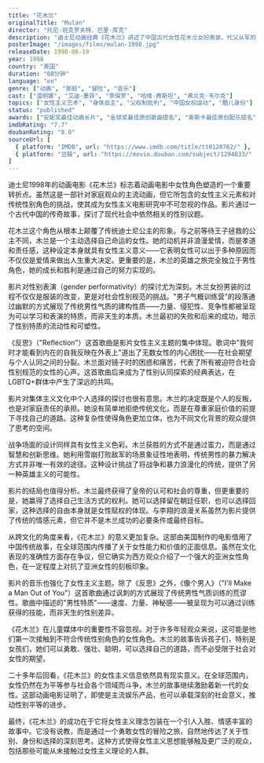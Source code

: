 ```yaml
---
title: "花木兰"
originalTitle: "Mulan"
director: "托尼·班克罗夫特、巴里·库克"
description: "迪士尼动画经典《花木兰》讲述了中国古代女性花木兰女扮男装、代父从军的故事。影片突破了传统迪士尼公主的框架，塑造了一个勇敢、独立、敢于挑战性别规范的女性角色。"
posterImage: "/images/films/mulan-1998.jpg"
releaseDate: 1998-06-19
year: 1998
country: "美国"
duration: "88分钟"
language: "en"
genre: ["动画", "家庭", "冒险", "音乐"]
cast: ["温明娜", "艾迪·墨菲", "李保罗", "哈维·费斯坦", "弗兰克·韦尔克"]
topics: ["女性主义艺术", "身体自主", "父权制批判", "中国女权运动", "酷儿身份"]
status: "published"
awards: ["安妮奖最佳动画长片", "金球奖最佳原创歌曲提名", "奥斯卡最佳原创配乐提名"]
imdbRating: "7.7"
doubanRating: "8.0"
sourceUrl: [
  { platform: "IMDB", url: "https://www.imdb.com/title/tt0120762/" },
  { platform: "豆瓣", url: "https://movie.douban.com/subject/1294833/" }
]
---
```


迪士尼1998年的动画电影《花木兰》标志着动画电影中女性角色塑造的一个重要转折点。虽然这是一部针对家庭观众的主流动画，但它所包含的女性主义元素和对传统性别角色的挑战，使其成为女性主义电影研究中不可忽视的作品。影片通过一个古代中国的传奇故事，探讨了现代社会中依然相关的性别议题。

花木兰这个角色从根本上颠覆了传统迪士尼公主的形象。与之前等待王子拯救的公主不同，木兰是一个主动选择自己命运的女性。她的动机并非浪漫爱情，而是孝道和责任感，这种设定本身就具有女性主义意义——它表明女性可以出于多种原因而不仅仅是爱情来做出人生重大决定。更重要的是，木兰的英雄之旅完全独立于男性角色，她的成长和胜利是通过自己的努力实现的。

影片对性别表演（gender performativity）的探讨尤为深刻。木兰女扮男装的过程不仅仅是服装的改变，更是对社会性别规范的挑战。"男子气概训练营"的段落通过幽默的方式展现了传统男性气质的建构性质——力量、侵犯性、竞争性都被呈现为可以学习和表演的特质，而非天生的本质。木兰最初的失败和后来的成功，暗示了性别特质的流动性和可塑性。

《反思》（"Reflection"）这首歌曲是影片女性主义主题的集中体现。歌词中"我何时才能看到内在的自我反映在外表上"道出了无数女性的内心困扰——在社会期望与个人认同之间的分裂。木兰面对镜子时的困惑和痛苦，代表了所有被迫符合社会性别规范的女性的心声。这首歌曲后来成为了性别认同探索的经典表达，在LGBTQ+群体中产生了深远的共鸣。

影片对集体主义文化中个人选择的探讨也很有意思。木兰的决定既是个人的反叛，也是对家庭责任的承担。她没有简单地拒绝传统文化，而是在尊重家庭价值的前提下寻找自己的道路。这种复杂性使得角色更加立体，也为不同文化背景的观众提供了思考的空间。

战争场面的设计同样具有女性主义色彩。木兰获胜的方式不是通过蛮力，而是通过智慧和创新思维。她利用雪崩打败敌军的场景象征性地表明，传统男性的暴力解决方式并非唯一有效的途径。这种设计挑战了将战争和暴力浪漫化的传统，提供了另一种英雄主义的可能性。

影片的结局也值得分析。木兰最终获得了皇帝的认可和社会的尊重，但更重要的是，她赢得了选择自己生活方式的权利。她可以选择留在朝廷任职，也可以选择回家，这种选择的自由本身就是女性赋权的体现。与李翔的浪漫关系虽然为影片提供了传统的情感元素，但它并不是木兰成功的必要条件或最终目标。

从跨文化的角度来看，《花木兰》的意义更加复杂。这部由美国制作的电影借用了中国传统故事，在全球范围内传播了关于女性能力和价值的正面信息。虽然在文化表现的准确性方面存在争议，但它确实为西方观众介绍了一个强大的亚洲女性角色，在一定程度上对抗了亚洲女性的刻板印象。

影片的音乐也强化了女性主义主题。除了《反思》之外，《像个男人》（"I'll Make a Man Out of You"）这首歌曲通过讽刺的方式展现了传统男性气质训练的荒谬性。歌曲中描述的"男性特质"——速度、力量、神秘感——被呈现为可以通过训练获得的技能，而非天生的性别差异。

《花木兰》在儿童媒体中的重要性不容忽视。对于许多年轻观众来说，这可能是他们第一次接触到不符合传统性别角色的女性角色。木兰的故事告诉孩子们，特别是女孩们，她们可以勇敢、强壮、聪明，可以选择自己的道路，而不必受限于社会对女性的期望。

二十多年后回看，《花木兰》的女性主义信息依然具有现实意义。在全球范围内，女性仍然在为平等参与社会各个领域而斗争，木兰的故事继续激励着新一代的女性。这部动画电影证明了，即使是主流娱乐产品，也可以承载深刻的社会意义，推动性别平等的进步。

最终，《花木兰》的成功在于它将女性主义理念包装在一个引人入胜、情感丰富的故事中。它没有说教，而是通过一个勇敢女性的冒险之旅，自然地传达了关于性别、身份和选择的深刻思考。这种方式使得女性主义思想能够触及更广泛的观众，包括那些可能从未接触过女性主义理论的人群。